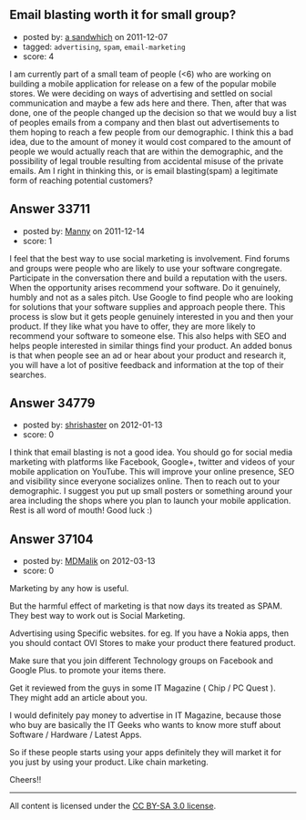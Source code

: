 ## Email blasting worth it for small group?

- posted by: [a sandwhich](https://stackexchange.com/users/-1/14892-a-sandwhich) on 2011-12-07
- tagged: `advertising`, `spam`, `email-marketing`
- score: 4

I am currently part of a small team of people (<6) who are working on building a mobile application for release on a few of the popular mobile stores. We were deciding on ways of advertising and settled on social communication and maybe a few ads here and there. Then, after that was done, one of the people changed up the decision so that we would buy a list of peoples emails from a company and then blast out advertisements to them hoping to reach a few people from our demographic.  I think this a bad idea, due to the amount of money it would cost compared to the amount of people we would actually reach that are within the demographic, and the possibility of legal trouble resulting from accidental misuse of the private emails. Am I right in thinking this, or is email blasting(spam) a legitimate form of reaching potential customers?


## Answer 33711

- posted by: [Manny](https://stackexchange.com/users/-1/15015-manny) on 2011-12-14
- score: 1

I feel that the best way to use social marketing is involvement.  Find forums and groups were people who are likely to use your software congregate.  Participate in the conversation there and build a reputation with the users.  When the opportunity arises recommend your software.  Do it genuinely, humbly and not as a sales pitch.  Use Google to find people who are looking for solutions that your software supplies and approach people there.  This process is slow but it gets people genuinely interested in you and then your product.  If they like what you have to offer, they are more likely to recommend your software to someone else.  This also helps with SEO and helps people interested in similar things find your product.  An added bonus is that when people see an ad or hear about your product and research it, you will have a lot of positive feedback and information at the top of their searches.


## Answer 34779

- posted by: [shrishaster](https://stackexchange.com/users/-1/15594-shrishaster) on 2012-01-13
- score: 0

I think that email blasting is not a good idea. You should go for social media marketing with platforms like Facebook, Google+, twitter and videos of your mobile application on YouTube. This will improve your online presence, SEO and visibility since everyone socializes online.
Then to reach out to your demographic. I suggest you put up small posters or something around your area including the shops where you plan to launch your mobile application. Rest is all word of mouth!
Good luck :)


## Answer 37104

- posted by: [MDMalik](https://stackexchange.com/users/-1/16883-mdmalik) on 2012-03-13
- score: 0

Marketing by any how is useful. 

But the harmful effect of marketing is that now days its treated as SPAM.
They best way to work out is Social Marketing.

Advertising using Specific websites. 
for eg. If you have a Nokia apps, then you should contact OVI Stores to make your product there featured product.

Make sure that you join different Technology groups on Facebook and Google Plus. to promote your items there. 


Get it reviewed from the guys in some IT Magazine ( Chip / PC Quest ).
They might add an article about you.


I would definitely pay money to advertise in IT Magazine, because those who buy are basically the IT Geeks who wants to know more stuff about Software / Hardware / Latest Apps.


So if these people starts using your apps definitely they will market it for you just by using your product.
Like chain marketing.

Cheers!!



---

All content is licensed under the [CC BY-SA 3.0 license](https://creativecommons.org/licenses/by-sa/3.0/).
